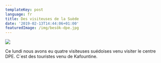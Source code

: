 ```yaml
---
templateKey: post
language: fr
title: Des visiteuses de la Suède
date: '2019-02-13T14:44:06+01:00'
featuredImage: /img/besök-dpe.jpg
---
```

![](/img/besök-dpe.jpg)

Ce lundi nous avons eu quatre visiteuses suédoises venu visiter le centre DPE. C´est des touristes venu de Kafountine.
